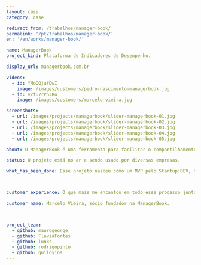 ```yaml
---
layout: case
category: case

redirect_from: /trabalhos/manager-book/
permalink: '/pt/trabalhos/manager-book/'
en: '/en/works/manager-book/'

name: ManagerBook
project_kind: Plataforma de Indicadores de Desempenho.

display_url: managerbook.com.br

videos:
  - id: YMoQQjafDwI
    image: /images/customers/pedro-nascimento-managerbook.jpg
  - id: vZfu7rP5JRo
    image: /images/customers/marcelo-vieira.jpg

screenshots:
  - url: /images/projects/managerbook/slider-managerbook-01.jpg
  - url: /images/projects/managerbook/slider-managerbook-02.jpg
  - url: /images/projects/managerbook/slider-managerbook-03.jpg
  - url: /images/projects/managerbook/slider-managerbook-04.jpg
  - url: /images/projects/managerbook/slider-managerbook-05.jpg

about: O ManagerBook é uma ferramenta para facilitar o compartilhamento dos indicadores de desempenho e eficiência de empresas. Conecta toda equipe em uma mesma direção e compartilha com ela todo o conhecimento da empresa.

status: O projeto está no ar e sendo usado por diversas empresas.

what_has_been_done: Esse projeto nasceu como um MVP pelo Startup:DEV, teve seu desenvolvimento continuado, e hoje está concluído. É um bom exemplo de alguém que lançou sua ideia com a gente e escolheu manter seu projeto nas mãos dos nossos profissionais.



customer_experience: O que mais me encantou em todo esse processo junto da HE:labs é que eles não só são muito bons tecnicamente, como também contribuem muito com idéias e soluções interessantes para as nossas necessidades. Eu estou muito satisfeito, muito feliz trabalhando junto com a turma da HE:labs.

customer_name: Marcelo Vieira, sócio fundador na ManagerBook.



project_team:
  - github: maurogeorge
  - github: FlaviaFortes
  - github: lunks
  - github: rodrigopinto
  - github: guiloyins
---
```

